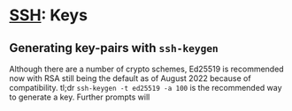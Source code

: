 # [SSH](ssh.md): Keys
## Generating key-pairs with `ssh-keygen`
Although there are a number of crypto schemes, Ed25519 is recommended now with RSA still being the default as of August 2022 because of compatibility. tl;dr `ssh-keygen -t ed25519 -a 100` is the recommended way to generate a key. Further prompts will 
